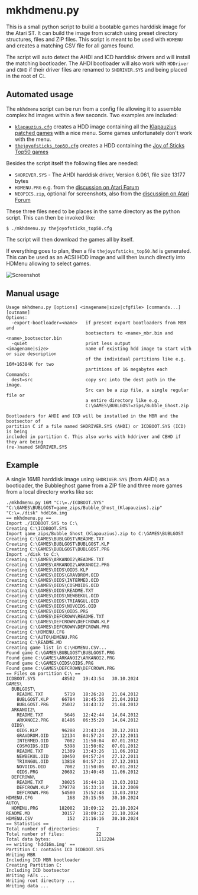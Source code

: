 # mkhdmenu.py

This is a small python script to build a bootable games harddisk image
for the Atari ST. It can build the image from scratch using preset directory
structures, files and ZIP files. This script is meant to be used with
```HDMENU``` and creates a matching CSV file for all games found.

The script will auto detect the AHDI and ICD harddisk drivers and will
install the matching bootloader. The AHDI bootloader will also work
with ```HDDriver``` and ```CBHD``` if their driver files are renamed
to ```SHDRIVER.SYS``` and being placed in the root of C:\.

## Automated usage

The ```mkhdmenu``` script can be run from a config file allowing it
to assemble complex hd images within a few seconds. Two examples
are included:

  - [```klapauzius.cfg```](klapauzius.cfg) creates a HDD image
    containing all the [Klapauzius patched games](http://www.klapauzius.net/Old_Games.html)
    with a nice menu. Some games unfortunately don't work with the menu.
  - [```thejoyofsticks_top50.cfg```](thejoyofsticks_top50.cfg) creates a HDD
  containing the [Joy of Sticks Top50 games](https://thejoyofsticks.co.uk/the-top-50-atari-st-games)

Besides the script itself the following files are needed:

  - ```SHDRIVER.SYS``` - The AHDI harddisk driver, Version 6.061, file size 13177  bytes
  - ```HDMENU.PRG``` e.g. from the [discussion on Atari Forum](https://www.atari-forum.com/viewtopic.php?t=43304)
  - ```NEOPICS.zip```, optional for screenshots, also from the [discussion on Atari Forum](https://www.atari-forum.com/viewtopic.php?t=43304)

These three files need to be places in the same directory as the python
script. This can then be invoked like:

```
$ ./mkhdmenu.py thejoyofsticks_top50.cfg 
```

The script will then download the games all by itself.

If everything goes to plan, then a file ```thejoyofsticks_top50.hd``` is generated.
This can be used as an ACSI HDD image and will then launch directly into
HDMenu allowing to select games.

![Screenshot](jos_top50_hdmenu.png)

## Manual usage

```
Usage mkhdmenu.py [options] <imagename|size|cfgfile> [commands...] [outname]
Options:
  -export-bootloader=<name>   if present export bootloaders from MBR and
                              bootsectors to <name>_mbr.bin and <name>_bootsector.bin
  -quiet                      print less output
<imagename|size>              name of existing hdd image to start with or size description
                              of the individual partitions like e.g. 16M+16384K for two
                              partitions of 16 megabytes each
Commands:
  dest=src                    copy src into the dest path in the image.
                              Src can be a zip file, a single regular file or
                              a entire directory like e.g.
                              C:\GAMES\BUBLGOST=zips/Bubble_Ghost.zip

Bootloaders for AHDI and ICD will be installed in the MBR and the bootsector of
partition C if a file named SHDRIVER.SYS (AHDI) or ICDBOOT.SYS (ICD) is being
included in partition C. This also works with hddriver and CBHD if they are being
(re-)named SHDRIVER.SYS
```


## Example

A single 16MB harddisk image using ```SHDRIVER.SYS``` (from AHDI) as a
bootloader, the Bubbleghost game from a ZIP file and three more games
from a local directory works like so:

```
./mkhdmenu.py 16M "C:\=./ICDBOOT.SYS" "C:\GAMES\BUBLGOST=game_zips/Bubble_Ghost_(Klapauzius).zip" "C:\=./disk" hdd16m.img
== mkhdmenu.py ==
Import ./ICDBOOT.SYS to C:\
Creating C:\ICDBOOT.SYS
Import game_zips/Bubble_Ghost_(Klapauzius).zip to C:\GAMES\BUBLGOST
Creating C:\GAMES\BUBLGOST\README.TXT
Creating C:\GAMES\BUBLGOST\BUBLGOST.KLP
Creating C:\GAMES\BUBLGOST\BUBLGOST.PRG
Import ./disk to C:\
Creating C:\GAMES\ARKANOI2\README.TXT
Creating C:\GAMES\ARKANOI2\ARKANOI2.PRG
Creating C:\GAMES\OIDS\OIDS.KLP
Creating C:\GAMES\OIDS\GRAVDROM.OID
Creating C:\GAMES\OIDS\INTERMED.OID
Creating C:\GAMES\OIDS\COSMOIDS.OID
Creating C:\GAMES\OIDS\README.TXT
Creating C:\GAMES\OIDS\NEWBEKUL.OID
Creating C:\GAMES\OIDS\TRIANGUL.OID
Creating C:\GAMES\OIDS\NOVOIDS.OID
Creating C:\GAMES\OIDS\OIDS.PRG
Creating C:\GAMES\DEFCROWN\README.TXT
Creating C:\GAMES\DEFCROWN\DEFCROWN.KLP
Creating C:\GAMES\DEFCROWN\DEFCROWN.PRG
Creating C:\HDMENU.CFG
Creating C:\AUTO\HDMENU.PRG
Creating C:\README.MD
Creating game list in C:\HDMENU.CSV...
Found game C:\GAMES\BUBLGOST\BUBLGOST.PRG
Found game C:\GAMES\ARKANOI2\ARKANOI2.PRG
Found game C:\GAMES\OIDS\OIDS.PRG
Found game C:\GAMES\DEFCROWN\DEFCROWN.PRG
== Files on partition C:\ ==
ICDBOOT.SYS          48502   19:43:54   30.10.2024
GAMES\
  BUBLGOST\
    README.TXT        5719   18:26:28   21.04.2012
    BUBLGOST.KLP     66784   18:45:36   21.04.2012
    BUBLGOST.PRG     25032   14:43:32   21.04.2012
  ARKANOI2\
    README.TXT        5646   12:42:44   14.04.2012
    ARKANOI2.PRG     81486   06:35:20   14.04.2012
  OIDS\
    OIDS.KLP         96288   23:43:24   30.12.2011
    GRAVDROM.OID     12134   04:57:24   27.12.2011
    INTERMED.OID      7082   11:50:04   07.01.2012
    COSMOIDS.OID      5398   11:50:02   07.01.2012
    README.TXT       21309   13:43:26   11.06.2012
    NEWBEKUL.OID     10450   04:57:24   27.12.2011
    TRIANGUL.OID     13818   04:57:24   27.12.2011
    NOVOIDS.OID       7082   11:50:06   07.01.2012
    OIDS.PRG         20692   13:40:48   11.06.2012
  DEFCROWN\
    README.TXT       38025   16:44:18   13.03.2012
    DEFCROWN.KLP    379778   16:33:14   18.12.2009
    DEFCROWN.PRG     54580   15:52:48   13.03.2012
HDMENU.CFG             168   20:15:56   30.10.2024
AUTO\
  HDMENU.PRG        182002   18:09:12   21.10.2024
README.MD            30157   18:09:12   21.10.2024
HDMENU.CSV             152   21:16:16   30.10.2024
== Statistics ==
Total number of directories:      7
Total number of files:            22
Total data bytes:                 1112284
== writing 'hdd16m.img' ==
Partition C: contains ICD ICDBOOT.SYS
Writing MBR
Including ICD MBR bootloader
Creating Partition C:
Including ICD bootsector
Writing FATs ...
Writing root directory ...
Writing data ...
```
